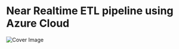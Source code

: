 # Near Realtime ETL pipeline using Azure Cloud
![Cover Image]([https://github.com/mihirajgaonkar/pizza_sales_etl/blob/main/diagram.drawio.png?raw=true])
